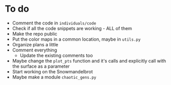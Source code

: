 # To do

- Comment the code in `individuals/code`
- Check if all the code snippets are working - ALL of them
- Make the repo public
- Put the color maps in a common location, maybe in `utils.py`
- Organize plans a little
- Comment everything
    - Update the existing comments too
- Maybe change the `plot_pts` function and it's calls and explicitly call with the surface as a parameter
- Start working on the Snowmandelbrot
- Maybe make a module `chaotic_gens.py`


